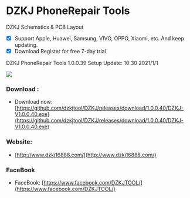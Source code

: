# DZKJ PhoneRepair Tools
DZKJ Schematics & PCB Layout
- [x] Support Apple, Huawei, Samsung, VIVO, OPPO, Xiaomi, etc. And keep updating.
- [x] Download Register for free 7-day trial

DZKJ PhoneRepair Tools 1.0.0.39 Setup  Update: 10:30 2021/1/1

![](http://www.dzkj16888.com/img/github.png)



### Download :

* Download now: [https://github.com/dzkjtool/DZKJ/releases/download/1.0.0.40/DZKJ-V1.0.0.40.exe](https://github.com/dzkjtool/DZKJ/releases/download/1.0.0.40/DZKJ-V1.0.0.40.exe)

### Website:

*  [http://www.dzkj16888.com/](http://www.dzkj16888.com/)


### FaceBook

* FaceBook: [https://www.facebook.com/DZKJTOOL/](https://www.facebook.com/DZKJTOOL/)

